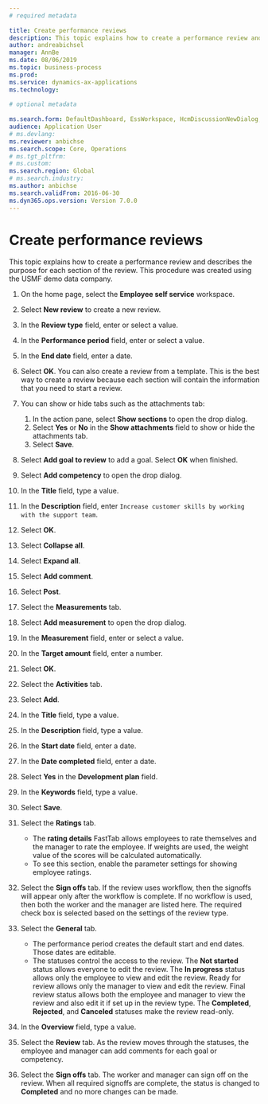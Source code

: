 ```yaml
--- 
# required metadata 
 
title: Create performance reviews
description: This topic explains how to create a performance review and describes the purpose for each section of the review. 
author: andreabichsel
manager: AnnBe 
ms.date: 08/06/2019
ms.topic: business-process 
ms.prod:  
ms.service: dynamics-ax-applications 
ms.technology:  
 
# optional metadata 
 
ms.search.form: DefaultDashboard, EssWorkspace, HcmDiscussionNewDialog, HcmDiscussion, HcmDiscussionChangeSettings, HcmDiscussionAddGoalDialog, HcmTopicCreate, HcmMeasurementDetailDialog, HcmPerfJournalAdd   
audience: Application User 
# ms.devlang:  
ms.reviewer: anbichse
ms.search.scope: Core, Operations 
# ms.tgt_pltfrm:  
# ms.custom:  
ms.search.region: Global
# ms.search.industry: 
ms.author: anbichse
ms.search.validFrom: 2016-06-30 
ms.dyn365.ops.version: Version 7.0.0 
---
```

# Create performance reviews



This topic explains how to create a performance review and describes the purpose for each section of the review. This procedure was created using the USMF demo data company.

1. On the home page, select the **Employee self service** workspace.
2. Select **New review** to create a new review.
3. In the **Review type** field, enter or select a value.
4. In the **Performance period** field, enter or select a value.
5. In the **End date** field, enter a date.
6. Select **OK**. You can also create a review from a template. This is the best way to create a review because each section will contain the information that you need to start a review.  
7. You can show or hide tabs such as the attachments tab:

    1. In the action pane, select **Show sections** to open the drop dialog.
    1. Select **Yes** or **No** in the **Show attachments** field to show or hide the attachments tab.
    1. Select **Save**.

8. Select **Add goal to review** to add a goal. Select **OK** when finished.
9. Select **Add competency** to open the drop dialog.
10. In the **Title** field, type a value.
11. In the **Description** field, enter `Increase customer skills by working with the support team`.
12. Select **OK**.
13. Select **Collapse all**.
14. Select **Expand all**.
15. Select **Add comment**.
16. Select **Post**.
17. Select the **Measurements** tab.
18. Select **Add measurement** to open the drop dialog.
19. In the **Measurement** field, enter or select a value.
26. In the **Target amount** field, enter a number.
20. Select **OK**.
21. Select the **Activities** tab.
22. Select **Add**.
23. In the **Title** field, type a value.
24. In the **Description** field, type a value.
25. In the **Start date** field, enter a date.
26. In the **Date completed** field, enter a date.
27. Select **Yes** in the **Development plan** field.
28. In the **Keywords** field, type a value.
29. Select **Save**.
30. Select the **Ratings** tab.  

    - The **rating details** FastTab allows employees to rate themselves and the manager to rate the employee. If weights are used, the weight value of the scores will be calculated automatically.  
    - To see this section, enable the parameter settings for showing employee ratings.  

31. Select the **Sign offs** tab. If the review uses workflow, then the signoffs will appear only after the workflow is complete. If no workflow is used, then both the worker and the manager are listed here. The required check box is selected based on the settings of the review type.  
32. Select the **General** tab.

    - The performance period creates the default start and end dates. Those dates are editable.  
    - The statuses control the access to the review. The **Not started** status allows everyone to edit the review. The **In progress** status allows only the employee to view and edit the review. Ready for review allows only the manager to view and edit the review. Final review status allows both the employee and manager to view the review and also edit it if set up in the review type. The **Completed**, **Rejected**, and **Canceled** statuses make the review read-only.  

33. In the **Overview** field, type a value.
34. Select the **Review** tab. As the review moves through the statuses, the employee and manager can add comments for each goal or competency.  
35. Select the **Sign offs** tab. The worker and manager can sign off on the review. When all required signoffs are complete, the status is changed to **Completed** and no more changes can be made.  

